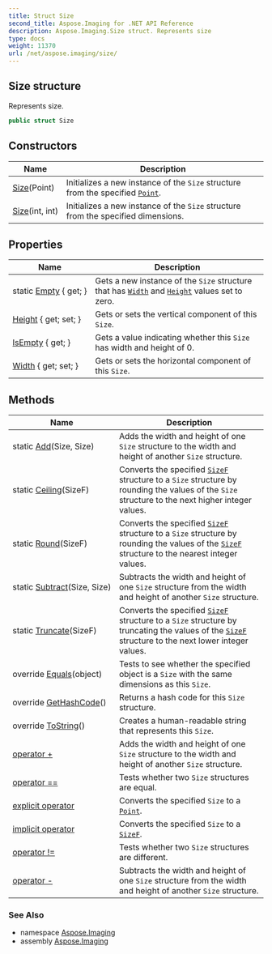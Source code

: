 ```yaml
---
title: Struct Size
second_title: Aspose.Imaging for .NET API Reference
description: Aspose.Imaging.Size struct. Represents size
type: docs
weight: 11370
url: /net/aspose.imaging/size/
---
```

## Size structure

Represents size.

```csharp
public struct Size
```

## Constructors

| Name | Description |
| --- | --- |
| [Size](size/#constructor)(Point) | Initializes a new instance of the `Size` structure from the specified [`Point`](../point/). |
| [Size](size/#constructor_1)(int, int) | Initializes a new instance of the `Size` structure from the specified dimensions. |

## Properties

| Name | Description |
| --- | --- |
| static [Empty](../../aspose.imaging/size/empty/) { get; } | Gets a new instance of the `Size` structure that has [`Width`](./width/) and [`Height`](./height/) values set to zero. |
| [Height](../../aspose.imaging/size/height/) { get; set; } | Gets or sets the vertical component of this `Size`. |
| [IsEmpty](../../aspose.imaging/size/isempty/) { get; } | Gets a value indicating whether this `Size` has width and height of 0. |
| [Width](../../aspose.imaging/size/width/) { get; set; } | Gets or sets the horizontal component of this `Size`. |

## Methods

| Name | Description |
| --- | --- |
| static [Add](../../aspose.imaging/size/add/)(Size, Size) | Adds the width and height of one `Size` structure to the width and height of another `Size` structure. |
| static [Ceiling](../../aspose.imaging/size/ceiling/)(SizeF) | Converts the specified [`SizeF`](../sizef/) structure to a `Size` structure by rounding the values of the `Size` structure to the next higher integer values. |
| static [Round](../../aspose.imaging/size/round/)(SizeF) | Converts the specified [`SizeF`](../sizef/) structure to a `Size` structure by rounding the values of the [`SizeF`](../sizef/) structure to the nearest integer values. |
| static [Subtract](../../aspose.imaging/size/subtract/)(Size, Size) | Subtracts the width and height of one `Size` structure from the width and height of another `Size` structure. |
| static [Truncate](../../aspose.imaging/size/truncate/)(SizeF) | Converts the specified [`SizeF`](../sizef/) structure to a `Size` structure by truncating the values of the [`SizeF`](../sizef/) structure to the next lower integer values. |
| override [Equals](../../aspose.imaging/size/equals/)(object) | Tests to see whether the specified object is a `Size` with the same dimensions as this `Size`. |
| override [GetHashCode](../../aspose.imaging/size/gethashcode/)() | Returns a hash code for this `Size` structure. |
| override [ToString](../../aspose.imaging/size/tostring/)() | Creates a human-readable string that represents this `Size`. |
| [operator +](../../aspose.imaging/size/op_addition/) | Adds the width and height of one `Size` structure to the width and height of another `Size` structure. |
| [operator ==](../../aspose.imaging/size/op_equality/) | Tests whether two `Size` structures are equal. |
| [explicit operator](../../aspose.imaging/size/op_explicit/) | Converts the specified `Size` to a [`Point`](../point/). |
| [implicit operator](../../aspose.imaging/size/op_implicit/) | Converts the specified `Size` to a [`SizeF`](../sizef/). |
| [operator !=](../../aspose.imaging/size/op_inequality/) | Tests whether two `Size` structures are different. |
| [operator -](../../aspose.imaging/size/op_subtraction/) | Subtracts the width and height of one `Size` structure from the width and height of another `Size` structure. |

### See Also

* namespace [Aspose.Imaging](../../aspose.imaging/)
* assembly [Aspose.Imaging](../../)



